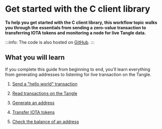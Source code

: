 # Get started with the C client library

**To help you get started with the C client library, this workflow topic walks you through the essentials from sending a zero-value transaction to transferring IOTA tokens and monitoring a node for live Tangle data.**

:::info:
The code is also hosted on [GitHub](https://github.com/iota-community/c-iota-workshop).
:::

## What you will learn

If you complete this guide from beginning to end, you'll learn everything from generating addresses to listening for live transaction on the Tangle.

1. [Send a "hello world" transaction](../c/send-your-first-bundle.md)

2. [Read transactions on the Tangle](../c/read-transactions.md)

3. [Generate an address](../c/generate-an-address.md)

4. [Transfer IOTA tokens](../c/transfer-iota-tokens.md)

5. [Check the balance of an address](../c/check-balance.md)
